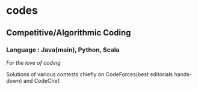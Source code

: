 # codes
## Competitive/Algorithmic Coding 
### Language : Java(main), Python, Scala
*For the love of coding*

Solutions of various contests chiefly on CodeForces(best editorials hands-down) and CodeChef.
